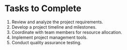 # Tasks to Complete
1. Review and analyze the project requirements.
2. Develop a project timeline and milestones.
3. Coordinate with team members for resource allocation.
4. Implement project management tools.
5. Conduct quality assurance testing.
